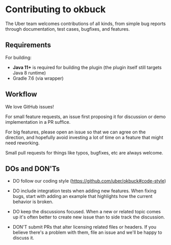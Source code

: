 Contributing to okbuck
=======================

The Uber team welcomes contributions of all kinds, from simple bug reports through documentation, test cases,
bugfixes, and features.

Requirements
------------

For building:
- **Java 11+** is required for building the plugin (the plugin itself still targets Java 8 runtime)
- Gradle 7.6 (via wrapper)

Workflow
--------

We love GitHub issues!

For small feature requests, an issue first proposing it for discussion or demo implementation in a PR suffice.

For big features, please open an issue so that we can agree on the direction, and hopefully avoid 
investing a lot of time on a feature that might need reworking.

Small pull requests for things like typos, bugfixes, etc are always welcome.

DOs and DON'Ts
--------------

* DO follow our coding style (https://github.com/uber/okbuck#code-style)
* DO include integration tests when adding new features. When fixing bugs, start with adding an example that highlights how the current behavior is broken.
* DO keep the discussions focused. When a new or related topic comes up it's often better to create new issue than to side track the discussion.

* DON'T submit PRs that alter licensing related files or headers. If you believe there's a problem with them, file an issue and we'll be happy to discuss it.
